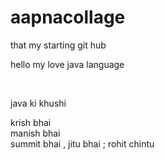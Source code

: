 # aapnacollage
that my starting git hub 
<p>hello my love java language </p>
<br>

</hr>
<p>java ki khushi</p>
krish bhai <br> manish bhai <br>
summit bhai 
,
jitu bhai ;
rohit 
chintu
